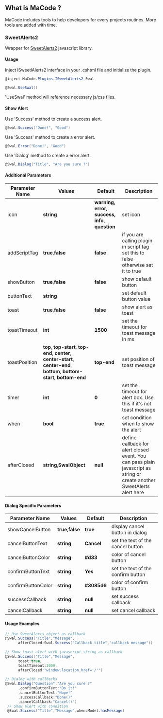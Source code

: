 ## **What is MaCode ?**

MaCode includes tools to help developers for every projects routines. More tools are added with time.

### **SweetAlerts2**

Wrapper for [SweetAlerts2](https://sweetalert2.github.io/) javascript library.

  #### Usage
  
  Inject ISweetlAlerts2 interface in your .cshtml file and initialize the plugin.
  
  ```csharp
  @inject MaCode.Plugins.ISweetAlerts2 Swal
  
  @Swal.UseSwal()
  ```
  'UseSwal' method will reference necessary js/css files.
  
  #### Show Alert
  Use 'Success' method to create a success alert.
  ```csharp
  @Swal.Success("Done!", "Good")
  ```
  Use 'Success' method to create a error alert.
  ```csharp
  @Swal.Error("Done!", "Good")
  ```
  Use 'Dialog' method to create a error alert.
  ```csharp
  @Swal.Dialog("Title", "Are you sure ?")
  ```
  #### Additional Parameters
  
| Parameter Name | Values | Default | Description |
| -------------  | ------ | ------- | ----------- |
| icon   | **string**| **warning, error, success, info, question** | set icon|
| addScriptTag   | **true**,**false**|**false**| if you are calling plugin in script tag set this to false otherwise set it to true |
| showButton   | **true**,**false**|**false**| show default button |
| buttonText   | **string**| | set default button value|
| toast   | **true**,**false**|**false** | show alert as toast |
| toastTimeout   | **int**|**1500** | set the timeout for toast message in ms |
| toastPosition   | **top**, **top-start**, **top-end**, **center**, **center-start**, **center-end**, **bottom**, **bottom-start**,  **bottom-end**|**top-end** | set position of toast message |
| timer   | **int**|**0** | set the timeout for alert box. Use this if it's not toast message |
| when   | **bool**|**true** | set condition when to show the alert |
| afterClosed   | **string**,**SwalObject**|**null** | define callback for alert closed event. You can pass plain javascript as string or create another SweetAlerts alert here |

  #### Dialog Specific Parameters
| Parameter Name | Values | Default | Description |
| -------------  | ------ | ------- | ----------- |
| showCancelButton  | **true,false** | **true** | display cancel button in dialog |
| cancelButtonText  | **string** | **Cancel** | set the text of the cancel button |
| cancelButtonColor  | **string** | **#d33** | color of cancel button |
| confirmButtonText  | **string** | **Yes** | set the text of the confirm button |
| confirmButtonColor  | **string** | **#3085d6** | color of confirm button |
| successCallback  | **string** | **null** | set success callback |
| cancelCallback  | **string** | **null** | set cancel callback |

 #### Usage Examples
 
  ```csharp
  // Use SweetAlerts object as callback
  @Swal.Success("Title","Message",
        afterClosed:Swal.Success("Callback title","callback message"))
        
  // Show toast alert with javascript string as callback
  @Swal.Success("Title","Message",
        toast:true,
        toastTimeout:3000,
        afterClosed:"window.location.href='/'")
        
  // Dialog with callbacks
  @Swal.Dialog("Question","Are you sure ?"
        ,confirmButtonText:"Do it!"
        ,cancelButtonText:"Nope!"
        ,successCallback:"Done()"
        ,cancelCallback:"Cancel()")
   // Show alert with condition
   @Swal.Success("Title","Message",when:Model.hasMessage)
  ```
  
